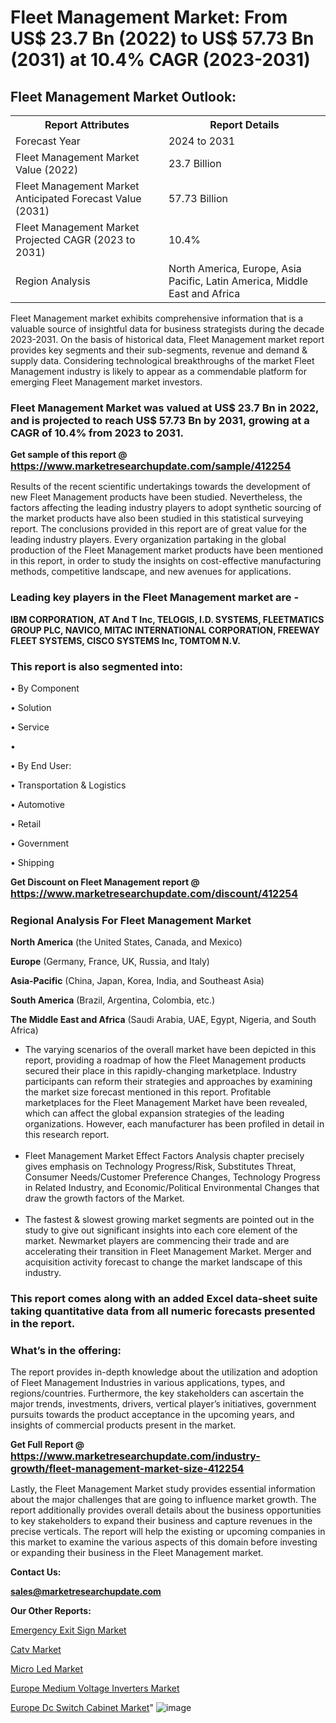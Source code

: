 # Fleet Management Market: From US$ 23.7 Bn (2022) to US$ 57.73 Bn (2031) at 10.4% CAGR (2023-2031)

<html>
<body>

<h2>Fleet Management Market Outlook:</h2>

<table>
  <tr>
    <th>Report Attributes</th>
    <th>Report Details</th>
  </tr>
  <tr>
    <td>Forecast Year</td>
    <td>2024 to 2031</td>
  </tr>
  <tr>
    <td>Fleet Management Market Value (2022)</td>
    <td>23.7 Billion</td>
  </tr>
  <tr>
    <td>Fleet Management Market Anticipated Forecast Value (2031)</td>
    <td>57.73 Billion</td>
  </tr>
  <tr>
    <td>Fleet Management Market Projected CAGR (2023 to 2031)</td>
    <td>10.4%</td>
  </tr>
  <tr>
    <td>Region Analysis</td>
    <td>North America, Europe, Asia Pacific, Latin America, Middle East and Africa</td>
  </tr>
</table>

</body>
</html>

Fleet Management market exhibits comprehensive information that is a valuable source of insightful data for business strategists during the decade 2023-2031. On the basis of historical data, Fleet Management market report provides key segments and their sub-segments, revenue and demand &amp; supply data. Considering technological breakthroughs of the market Fleet Management industry is likely to appear as a commendable platform for emerging Fleet Management market investors.

<strong><h3>Fleet Management Market was valued at US$ 23.7 Bn in 2022, and is projected to reach US$ 57.73 Bn by 2031, growing at a CAGR of 10.4% from 2023 to 2031.</h3></strong>

<strong>Get sample of this report @ <a href=https://www.marketresearchupdate.com/sample/412254><font size=3 color=#0000ff>https://www.marketresearchupdate.com/sample/412254</font></a></strong>

Results of the recent scientific undertakings towards the development of new Fleet Management products have been studied. Nevertheless, the factors affecting the leading industry players to adopt synthetic sourcing of the market products have also been studied in this statistical surveying report. The conclusions provided in this report are of great value for the leading industry players. Every organization partaking in the global production of the Fleet Management market products have been mentioned in this report, in order to study the insights on cost-effective manufacturing methods, competitive landscape, and new avenues for applications.

<strong><h3>Leading key players in the Fleet Management market are -</h3></strong>

<strong>IBM CORPORATION, AT And T Inc, TELOGIS, I.D. SYSTEMS, FLEETMATICS GROUP PLC, NAVICO, MITAC INTERNATIONAL CORPORATION, FREEWAY FLEET SYSTEMS, CISCO SYSTEMS Inc, TOMTOM N.V.</strong>

<strong><h3>This report is also segmented into:</h3></strong>

• By Component

• Solution

• Service

• 

• By End User:

• Transportation &amp; Logistics 

• Automotive

• Retail

• Government

• Shipping

<strong>Get Discount on Fleet Management report @ <a href=https://www.marketresearchupdate.com/discount/412254><font size=3 color=#0000ff>https://www.marketresearchupdate.com/discount/412254</font></a></strong>

<strong><h3>Regional Analysis For Fleet Management Market</h3></strong>

<strong>North America</strong> (the United States, Canada, and Mexico)

<strong>Europe</strong> (Germany, France, UK, Russia, and Italy)

<strong>Asia-Pacific</strong> (China, Japan, Korea, India, and Southeast Asia)

<strong>South America</strong> (Brazil, Argentina, Colombia, etc.)

<strong>The Middle East and Africa</strong> (Saudi Arabia, UAE, Egypt, Nigeria, and South Africa)

<ul>
  <li>The varying scenarios of the overall market have been depicted in this report, providing a roadmap of how the Fleet Management products secured their place in this rapidly-changing marketplace. Industry participants can reform their strategies and approaches by examining the market size forecast mentioned in this report. Profitable marketplaces for the Fleet Management Market have been revealed, which can affect the global expansion strategies of the leading organizations. However, each manufacturer has been profiled in detail in this research report.</li><br>
  <li>Fleet Management Market Effect Factors Analysis chapter precisely gives emphasis on Technology Progress/Risk, Substitutes Threat, Consumer Needs/Customer Preference Changes, Technology Progress in Related Industry, and Economic/Political Environmental Changes that draw the growth factors of the Market.</li><br>
  <li>The fastest &amp; slowest growing market segments are pointed out in the study to give out significant insights into each core element of the market. Newmarket players are commencing their trade and are accelerating their transition in Fleet Management Market. Merger and acquisition activity forecast to change the market landscape of this industry.</li>
</ul>
<strong><h3>This report comes along with an added Excel data-sheet suite taking quantitative data from all numeric forecasts presented in the report.</h3></strong>

<strong><h3>What’s in the offering:</h3></strong> The report provides in-depth knowledge about the utilization and adoption of Fleet Management Industries in various applications, types, and regions/countries. Furthermore, the key stakeholders can ascertain the major trends, investments, drivers, vertical player’s initiatives, government pursuits towards the product acceptance in the upcoming years, and insights of commercial products present in the market.

<strong>Get Full Report @ <a href=https://www.marketresearchupdate.com/industry-growth/fleet-management-market-size-412254><font size=3 color=#0000ff>https://www.marketresearchupdate.com/industry-growth/fleet-management-market-size-412254</font></a></strong>

Lastly, the Fleet Management Market study provides essential information about the major challenges that are going to influence market growth. The report additionally provides overall details about the business opportunities to key stakeholders to expand their business and capture revenues in the precise verticals. The report will help the existing or upcoming companies in this market to examine the various aspects of this domain before investing or expanding their business in the Fleet Management market.

<strong>Contact Us:</strong>

<strong>sales@marketresearchupdate.com</strong>

<strong>Our Other Reports:</strong>

<a href=https://www.linkedin.com/pulse/emergency-exit-sign-market-analyzing-latest-developments>Emergency Exit Sign Market</a>

<a href=https://www.linkedin.com/pulse/catv-market-industry-analysis-segments-top-key>Catv Market</a>

<a href=https://www.linkedin.com/pulse/micro-led-market-size-trends-consumption-future>Micro Led Market</a>

<a href=https://www.linkedin.com/pulse/europe-medium-voltage-inverters-market-2023>Europe Medium Voltage Inverters Market</a>

<a href=https://www.linkedin.com/pulse/europe-dc-switch-cabinet-market-size-production>Europe Dc Switch Cabinet Market</a>"
![image](https://github.com/Ankan-2/Market-Research-News/assets/158291571/a78c4cb4-8dcb-4251-aaee-cd12265fad4f)

